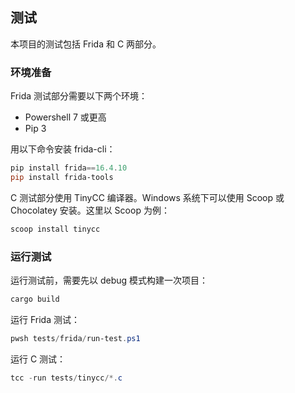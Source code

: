 ## 测试

本项目的测试包括 Frida 和 C 两部分。

### 环境准备

Frida 测试部分需要以下两个环境：
- Powershell 7 或更高
- Pip 3

用以下命令安装 frida-cli：

``` Powershell
pip install frida==16.4.10
pip install frida-tools
```

C 测试部分使用 TinyCC 编译器。Windows 系统下可以使用 Scoop 或 Chocolatey 安装。这里以 Scoop 为例：

``` Powershell
scoop install tinycc
```

### 运行测试

运行测试前，需要先以 debug 模式构建一次项目：

``` Powershell
cargo build
```

运行 Frida 测试：

``` Powershell
pwsh tests/frida/run-test.ps1
```

运行 C 测试：

``` Powershell
tcc -run tests/tinycc/*.c
```
